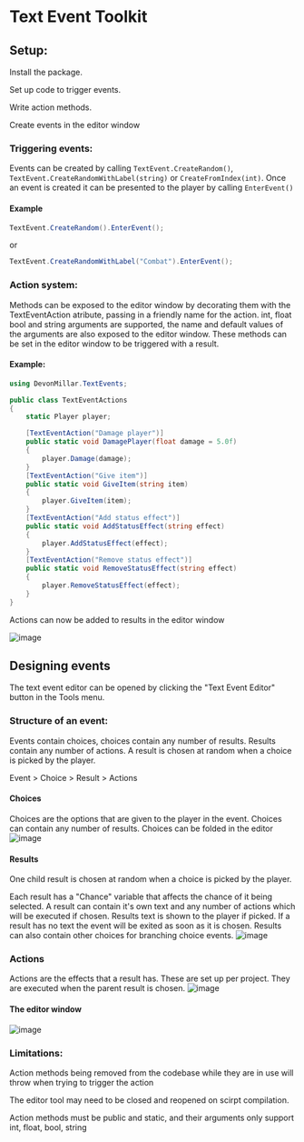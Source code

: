 # Text Event Toolkit

## Setup:
Install the package.

Set up code to trigger events.

Write action methods.

Create events in the editor window

### Triggering events:
Events can be created by calling `TextEvent.CreateRandom()`, `TextEvent.CreateRandomWithLabel(string)` or `CreateFromIndex(int)`.
Once an event is created it can be presented to the player by calling `EnterEvent()`

#### Example
```C#
TextEvent.CreateRandom().EnterEvent();
```
or
```C#
TextEvent.CreateRandomWithLabel("Combat").EnterEvent();
```

### Action system:
Methods can be exposed to the editor window by decorating them with the TextEventAction atribute, passing in a friendly name for the action.
int, float bool and string arguments are supported, the name and default values of the arguments are also exposed to the editor window. These methods can be
set in the editor window to be triggered with a result.

#### Example:

```C#
using DevonMillar.TextEvents;

public class TextEventActions
{
    static Player player;

    [TextEventAction("Damage player")]
    public static void DamagePlayer(float damage = 5.0f)
    {
        player.Damage(damage);
    }
    [TextEventAction("Give item")]
    public static void GiveItem(string item)
    {
        player.GiveItem(item);
    }
    [TextEventAction("Add status effect")]
    public static void AddStatusEffect(string effect)
    {
        player.AddStatusEffect(effect);
    }
    [TextEventAction("Remove status effect")]
    public static void RemoveStatusEffect(string effect)
    {
        player.RemoveStatusEffect(effect);
    }
}

```
Actions can now be added to results in the editor window

![image](https://user-images.githubusercontent.com/76901281/227108543-d871eefb-c659-44b0-882e-266998e613a9.png)

## Designing events
The text event editor can be opened by clicking the "Text Event Editor" button in the Tools menu.

### Structure of an event: 
Events contain choices, choices contain any number of results. Results contain any number of actions.
A result is chosen at random when a choice is picked by the player.

Event > Choice > Result > Actions
#### Choices
Choices are the options that are given to the player in the event. Choices can contain any number of results. Choices can be folded in the editor
![image](https://user-images.githubusercontent.com/76901281/227114492-1e80ba16-7580-461f-9da7-efb6bee279f3.png)

#### Results
One child result is chosen at random when a choice is picked by the player. 

Each result has a "Chance" variable that affects the chance of it being selected.
A result can contain it's own text and any number of actions which will be executed if chosen. Results text is shown to the player if picked. If a result has no text the event will be exited as soon as it is chosen. Results can also contain other choices for branching choice events.
![image](https://user-images.githubusercontent.com/76901281/227114377-fbc11e27-1345-4f80-91b4-73550df6aad6.png)

### Actions
Actions are the effects that a result has. These are set up per project. They are executed when the parent result is chosen.
![image](https://user-images.githubusercontent.com/76901281/227114036-05e0de49-5d82-4564-a99d-81290fb24739.png)

#### The editor window
![image](https://user-images.githubusercontent.com/76901281/227111877-8d4df190-2ad2-4489-b4ce-6da0836b79fd.png)

### Limitations:
Action methods being removed from the codebase while they are in use will throw when trying to trigger the action

The editor tool may need to be closed and reopened on scirpt compilation.

Action methods must be public and static, and their arguments only support int, float, bool, string
